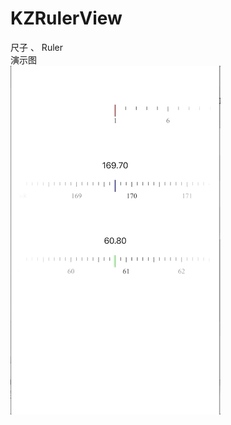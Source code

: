 # KZRulerView
尺子 、 Ruler  
演示图  
![image](https://github.com/1074653827/KZRulerView/blob/master/Jun-11-2020%2012-15-42.gif)
